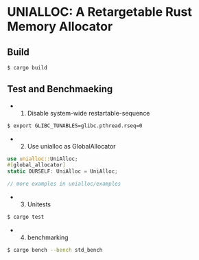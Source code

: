 # UNIALLOC: A Retargetable Rust Memory Allocator

## Build

```bash
$ cargo build
```

## Test and Benchmaeking

- 1. Disable system-wide restartable-sequence

```bash
$ export GLIBC_TUNABLES=glibc.pthread.rseq=0
```

- 2. Use unialloc as GlobalAllocator

```rust
use unialloc::UniAlloc;
#[global_allocator]
static OURSELF: UniAlloc = UniAlloc;

// more examples in unialloc/examples
```

- 3. Unitests

```bash
$ cargo test
```

- 4. benchmarking

```bash
$ cargo bench --bench std_bench
```
